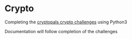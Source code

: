 # Crypto

Completing the [cryptopals crypto challenges](https://cryptopals.com/) using Python3

Documentation will follow completion of the challenges
